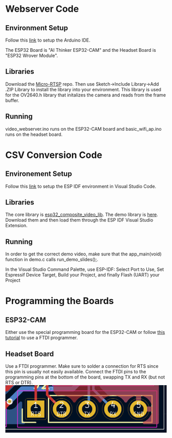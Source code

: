 # Webserver Code
## Environment Setup
Follow this [link](https://randomnerdtutorials.com/installing-esp32-arduino-ide-2-0/) to setup the Arduino IDE.

The ESP32 Board is "AI Thinker ESP32-CAM" and the Headset Board is "ESP32 Wrover Module".

## Libraries
Download the [Micro-RTSP](https://github.com/geeksville/Micro-RTSP) repo. Then use Sketch->Include Library->Add .ZIP Library to install the library into your environment.
This library is used for the OV2640.h library that initalizes the camera and reads from the frame buffer.

## Running
video_webserver.ino runs on the ESP32-CAM board and basic_wifi_ap.ino runs on the headset board.

# CSV Conversion Code
## Environement Setup
Follow this [link](https://github.com/espressif/vscode-esp-idf-extension/blob/master/docs/tutorial/install.md) to setup the ESP IDF environment in Visual Studio Code.

## Libraries
The core library is [esp32_composite_video_lib](https://github.com/aquaticus/esp32_composite_video_lib). The demo library is [here](https://github.com/aquaticus/esp32_composite_video_demo). Download them and then load them through the ESP IDF Visual Studio Extension.

## Running
In order to get the correct demo video, make sure that the app_main(void) function in demo.c calls run_demo_slides();.

In the Visual Studio Command Palette, use ESP-IDF: Select Port to Use, Set Espressif Device Target, Build your Project, and finally Flash (UART) your Project

# Programming the Boards
## ESP32-CAM
Either use the special programming board for the ESP32-CAM or follow [this tutorial](https://randomnerdtutorials.com/program-upload-code-esp32-cam/) to use a FTDI programmer.

## Headset Board
Use a FTDI programmer. Make sure to solder a connection for RTS since this pin is usually not easily available. Connect the FTDI pins to the programming pins at the bottom of the board, swapping TX and RX (but not RTS or DTR). ![](https://github.com/H-Bombmxpwr/FPV_Drone/blob/main/Documents/images/board_pins.PNG)
